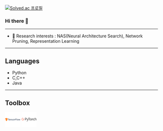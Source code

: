 [![Solved.ac
프로필](http://mazassumnida.wtf/api/v2/generate_badge?boj=kwan7595)](https://solved.ac/kwan7595)
### Hi there 👋
---
<!--
**kwan7595/kwan7595** is a ✨ _special_ ✨ repository because its `README.md` (this file) appears on your GitHub profile.
-->
- 🔭 Research interests : NAS(Neural Architecture Search), Network Pruning, Representation Learning
---
Languages
---
- Python
- C,C++
- Java
---
Toolbox
---
<img src="https://github.com/devicons/devicon/blob/master/icons/tensorflow/tensorflow-original-wordmark.svg" alt = "tensorflow logo" width="50" height="50"/> <img src="https://github.com/devicons/devicon/blob/master/icons/pytorch/pytorch-original-wordmark.svg" alt = "pytorch logo" width="50" height="50"/>

